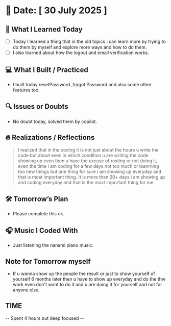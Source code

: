 # 📅 Date: [ 30 July 2025 ]

## 🧠 What I Learned Today

- [ ] Today I learned a thing that in the old topics i can learn more by trying to do them by myself and explore more ways and how to do them.
- [ ] I also learned about how the logout and email verification works.

## 💻 What I Built / Practiced

- I built today resetPassword ,forgot Password and also some other features too.

## 🔍 Issues or Doubts

- No doubt today, solved them by copilot.

## 🔥 Realizations / Reflections

> I realized that in the coding it is not just about the hours u write the code but about even in which condition u are writing the code showing up even then u have the excuse of resting or not doing it, even the time i am coding for a few days not too much or leanrning too new things but one thing for sure i am showing up everyday and that is most important thing. It is more than 20+ days i am showing up and coding everyday and that is the most important thing for me.

## 🛠 Tomorrow’s Plan

- Please complete this ok.

## 🎧 Music I Coded With

- Just listening the nanami piano music.

## Note for Tomorrow myself

- If u wanna show up the people the result or just to show yourself of yourself 6 months later then u have to show up everyday and do the thw work even don't want to do it and u are doing it for yourself and not for anyone else. 

## TIME

-- Spent 4 hours but deep focused --

